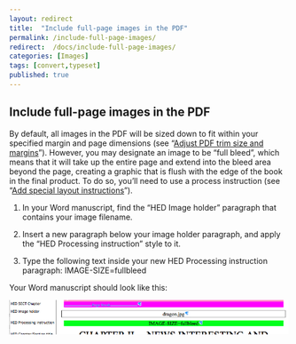 ```yaml
---
layout: redirect
title:  "Include full-page images in the PDF"
permalink: /include-full-page-images/
redirect:  /docs/include-full-page-images/
categories: [Images]
tags: [convert,typeset]
published: true
---
```


<section data-type="chapter" class="hsecchapter" data-hederis-type="hsecchapter" id="include-full-page-images" data-pi-attrs="id: include-full-page-images; data-tags: convert,typeset;" role="doc-chapter" data-tags="convert,typeset" data-author-name=" " data-book-title=" " title="Include full-page images in the PDF"><h1 data-hederis-type="hblkchaptitle" class="hblkchaptitle" id="pL2YtLm8G">Include full-page images in the PDF</h1><p class="hblkp" data-hederis-type="hblkp" id="p3JHamkog">By default, all images in the PDF will be sized down to fit within your specified margin and page dimensions (see &#8220;<a href="{% post_url 2020-08-25-34-AdjustPDFtrimsizeandmargins %}" data-hederis-type="hspana" id="pXMjrdt4Z"><span class="Hyperlink" data-hederis-type="hspnspan" id="pq450u4qp">Adjust PDF trim size and margins</span></a>&#8221;). However, you may designate an image to be &#8220;full bleed&#8221;, which means that it will take up the entire page and extend into the bleed area beyond the page, creating a graphic that is flush with the edge of the book in the final product. To do so, you&#8217;ll need to use a process instruction (see &#8220;<a href="{% post_url 2020-08-25-37-Addspeciallayoutinstructions %}" data-hederis-type="hspana" id="pfiRsMkXE"><span class="Hyperlink" data-hederis-type="hspnspan" id="ps9lNJAQn">Add special layout instructions</span></a>&#8221;).</p><ol class="hwprnumlist" data-hederis-type="hwprnumlist" id="pXwRmMrdZ"><li class="hblkoli" data-hederis-type="hblkoli" id="liUDH0hwSk"><p class="hblkoli" data-hederis-type="hblklip" id="pM8EF2ELf">In your Word manuscript, find the &#8220;HED Image holder&#8221; paragraph that contains your image filename.</p></li><li class="hblkoli" data-hederis-type="hblkoli" id="liuDfkDP5D"><p class="hblkoli" data-hederis-type="hblklip" id="pwuaVh6QF">Insert a new paragraph below your image holder paragraph, and apply the &#8220;HED Processing instruction&#8221; style to it.</p></li><li class="hblkoli" data-hederis-type="hblkoli" id="lipLXqWXXU"><p class="hblkoli" data-hederis-type="hblklip" id="psE49i4Bo">Type the following text inside your new HED Processing instruction paragraph: IMAGE-SIZE=fullbleed</p></li></ol><p class="hblkp" data-hederis-type="hblkp" id="pD4giUWmb">Your Word manuscript should look like this:</p><img data-hederis-type="hblkimg" class="hblkimg" id="pIMEKTGPY" src="/images/fullbleed_1.png" data-img-src="fullbleed_1.png"/></section>